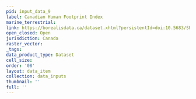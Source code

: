 ```yaml
---
pid: input_data_9
label: Canadian Human Footprint Index
marine_terrestrial: 
link: https://borealisdata.ca/dataset.xhtml?persistentId=doi:10.5683/SP2/EVKAVL
open_closed: Open
jurisdiction: Canada
raster_vector: 
_tags: 
data_product_type: Dataset
cell_size: 
order: '08'
layout: data_item
collection: data_inputs
thumbnail: ''
full: ''
---
```

